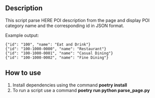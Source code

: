 ## Description 

This script parse HERE POI description from the page and display POI category name and the corresponding id in JSON format.

Example output:
```
{"id": "100", "name": "Eat and Drink"}
{"id": "100-1000-0000", "name": "Restaurant"}
{"id": "100-1000-0001", "name": "Casual Dining"}
{"id": "100-1000-0002", "name": "Fine Dining"}
```

## How to use

1. Install dependencies using the command **poetry install** 
2. To run a script use a command **poetry run python parse_page.py**